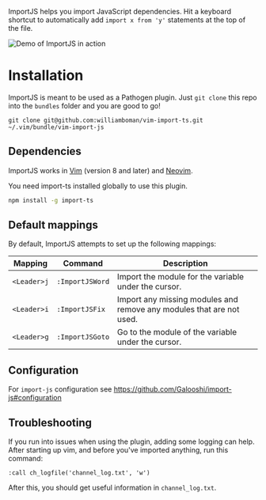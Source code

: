 ImportJS helps you import JavaScript dependencies. Hit a keyboard shortcut
to automatically add `import x from 'y'` statements at the top of the file.

![Demo of ImportJS in action](https://raw.github.com/williamboman/vim-import-ts/master/demo.gif)


# Installation

ImportJS is meant to be used as a Pathogen plugin. Just `git clone` this repo
into the `bundles` folder and you are good to go!
```
git clone git@github.com:williamboman/vim-import-ts.git ~/.vim/bundle/vim-import-js
```

## Dependencies

ImportJS works in [Vim](http://www.vim.org/) (version 8 and later) and
[Neovim](https://neovim.io/).

You need import-ts installed globally to use this plugin.

```sh
npm install -g import-ts
```

## Default mappings

By default, ImportJS attempts to set up the following mappings:

Mapping     | Command               | Description
------------|-----------------------|---------------------------------------------------------------------
`<Leader>j` | `:ImportJSWord`       | Import the module for the variable under the cursor.
`<Leader>i` | `:ImportJSFix`        | Import any missing modules and remove any modules that are not used.
`<Leader>g` | `:ImportJSGoto`       | Go to the module of the variable under the cursor.

## Configuration
For `import-js` configuration see https://github.com/Galooshi/import-js#configuration

## Troubleshooting

If you run into issues when using the plugin, adding some logging can help.
After starting up vim, and before you've imported anything, run this command:

```
:call ch_logfile('channel_log.txt', 'w')
```

After this, you should get useful information in `channel_log.txt`.
